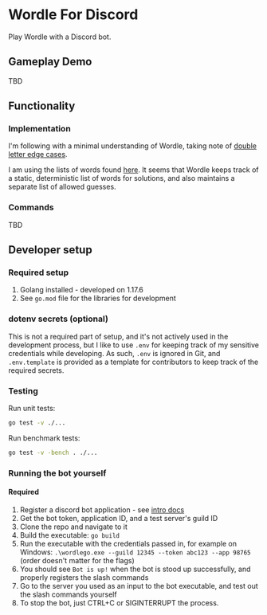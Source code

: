 Wordle For Discord
==================

Play Wordle with a Discord bot.

## Gameplay Demo
TBD

## Functionality

### Implementation
I'm following with a minimal understanding of Wordle, taking note
of [double letter edge cases](https://www.reddit.com/r/wordle/comments/ry49ne/illustration_of_what_happens_when_your_guess_has/). 

I am using the lists of words found [here](https://github.com/CrispyConductor/wordle-solver/tree/71b9f7c4c7f9e7fe57b7df85bb624265b0b8e17d). 
It seems that Wordle keeps track of a static, deterministic list of words for solutions, and also
maintains a separate list of allowed guesses.

### Commands
TBD

## Developer setup

### Required setup
1. Golang installed - developed on 1.17.6
1. See `go.mod` file for the libraries for development

### dotenv secrets (optional)
This is not a required part of setup, and it's not actively used in the development process,
but I like to use `.env` for keeping track of my sensitive credentials while developing. As
such, `.env` is ignored in Git, and `.env.template` is provided as a template for contributors
to keep track of the required secrets.

### Testing
Run unit tests:
```bash
go test -v ./...
```

Run benchmark tests:
```bash
go test -v -bench . ./...
```

### Running the bot yourself

#### Required
1. Register a discord bot application - see [intro docs](https://discord.com/developers/docs/intro)
1. Get the bot token, application ID, and a test server's guild ID
1. Clone the repo and navigate to it
1. Build the executable: `go build`
1. Run the executable with the credentials passed in, for example on Windows: `.\wordlego.exe --guild 12345 --token abc123 --app 98765` (order doesn't matter for the flags)
1. You should see `Bot is up!` when the bot is stood up successfully, and properly registers the slash commands
1. Go to the server you used as an input to the bot executable, and test out the slash commands yourself
1. To stop the bot, just CTRL+C or SIGINTERRUPT the process.
